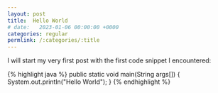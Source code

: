 ```yaml
---
layout: post
title:  Hello World
# date:   2023-01-06 00:00:00 +0000
categories: regular
permlink: /:categories/:title
---
```


I will start my very first post with the first code snippet I encountered:

{% highlight java %}
public static void main(String args[]) {
  System.out.println("Hello World");
}
{% endhighlight %}

